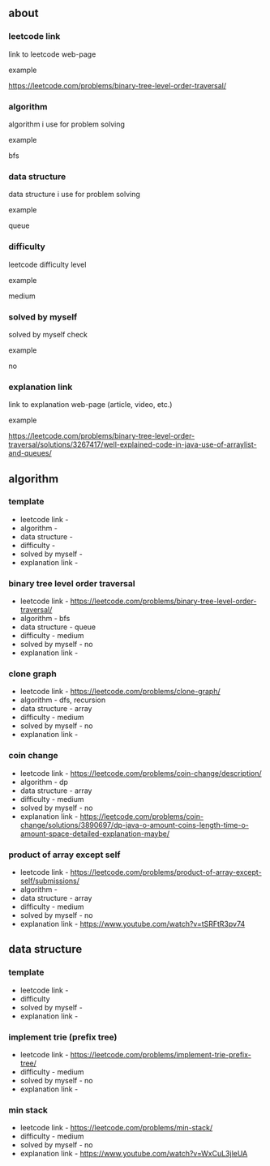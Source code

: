 ## about

### leetcode link
link to leetcode web-page

example

https://leetcode.com/problems/binary-tree-level-order-traversal/

### algorithm
algorithm i use for problem solving

example

bfs

### data structure 
data structure i use for problem solving

example

queue

### difficulty 
leetcode difficulty level

example

medium

### solved by myself
solved by myself check

example

no

### explanation link
link to explanation web-page (article, video, etc.)

example

https://leetcode.com/problems/binary-tree-level-order-traversal/solutions/3267417/well-explained-code-in-java-use-of-arraylist-and-queues/

## algorithm
### template
- leetcode link - 
- algorithm -
- data structure - 
- difficulty - 
- solved by myself - 
- explanation link - 

### binary tree level order traversal
- leetcode link - https://leetcode.com/problems/binary-tree-level-order-traversal/
- algorithm - bfs
- data structure - queue
- difficulty - medium
- solved by myself - no
- explanation link - 

### clone graph
- leetcode link - https://leetcode.com/problems/clone-graph/
- algorithm - dfs, recursion
- data structure - array
- difficulty - medium
- solved by myself - no
- explanation link -

### coin change
- leetcode link - https://leetcode.com/problems/coin-change/description/
- algorithm - dp
- data structure - array
- difficulty - medium
- solved by myself - no
- explanation link - https://leetcode.com/problems/coin-change/solutions/3890697/dp-java-o-amount-coins-length-time-o-amount-space-detailed-explanation-maybe/

### product of array except self
- leetcode link - https://leetcode.com/problems/product-of-array-except-self/submissions/
- algorithm - 
- data structure - array
- difficulty - medium
- solved by myself - no
- explanation link - https://www.youtube.com/watch?v=tSRFtR3pv74


## data structure
### template
- leetcode link -
- difficulty
- solved by myself -
- explanation link -

### implement trie (prefix tree)
- leetcode link - https://leetcode.com/problems/implement-trie-prefix-tree/
- difficulty - medium
- solved by myself - no
- explanation link - 

### min stack
- leetcode link - https://leetcode.com/problems/min-stack/
- difficulty - medium
- solved by myself - no
- explanation link - https://www.youtube.com/watch?v=WxCuL3jleUA
